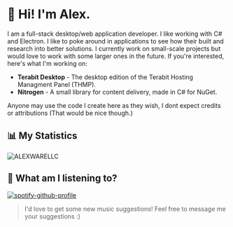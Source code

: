 # 👋 Hi! I'm Alex.
I am a full-stack desktop/web application developer. I like working with C# and Electron. I like to poke around in applications to see how their built and research into better solutions. I currently work on small-scale projects but would love to work with some larger ones in the future. If you're interested, here's what I'm working on:

- **Terabit Desktop** - The desktop edition of the Terabit Hosting Managment Panel (THMP).
- **Nitrogen** - A small library for content delivery, made in C# for NuGet.

Anyone may use the code I create here as they wish, I dont expect credits or attributions (That would be nice though.)

## 📊 My Statistics

![ALEXWARELLC](https://github-readme-stats.vercel.app/api?username=ALEXWARELLC&show_icons=true&theme=transparent)

## 🎵 What am I listening to?

[![spotify-github-profile](https://spotify-github-profile.vercel.app/api/view?uid=31obkbf3ds6mvgxireqf4osxbcfe&cover_image=true&theme=default&show_offline=true&background_color=121212&interchange=true)]([https://spotify-github-profile.vercel.app/api/view?uid=31obkbf3ds6mvgxireqf4osxbcfe&redirect=true](https://open.spotify.com/user/31obkbf3ds6mvgxireqf4osxbcfe))


> I'd love to get some new music suggestions! Feel free to message me your suggestions :)
